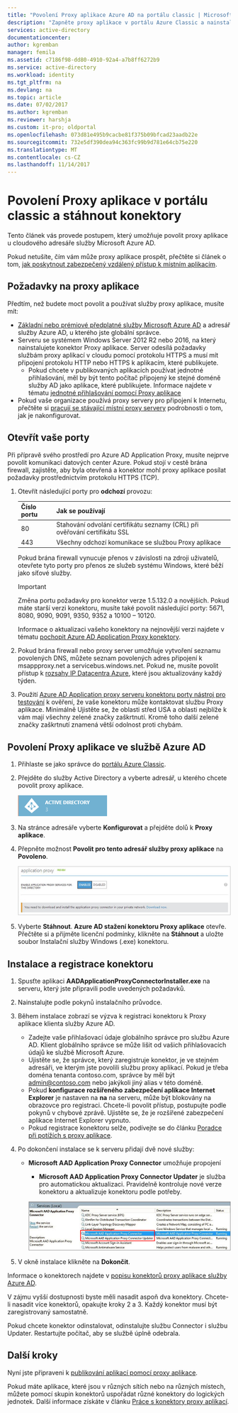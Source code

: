 ```yaml
---
title: "Povolení Proxy aplikace Azure AD na portálu classic | Microsoft Docs"
description: "Zapněte proxy aplikace v portálu Azure Classic a nainstalujte konektory pro reverzní proxy."
services: active-directory
documentationcenter: 
author: kgremban
manager: femila
ms.assetid: c7186f98-dd80-4910-92a4-a7b8ff6272b9
ms.service: active-directory
ms.workload: identity
ms.tgt_pltfrm: na
ms.devlang: na
ms.topic: article
ms.date: 07/02/2017
ms.author: kgremban
ms.reviewer: harshja
ms.custom: it-pro; oldportal
ms.openlocfilehash: 073d81e495b9cacbe81f375b09bfcad23aadb22e
ms.sourcegitcommit: 732e5df390dea94c363fc99b9d781e64cb75e220
ms.translationtype: MT
ms.contentlocale: cs-CZ
ms.lasthandoff: 11/14/2017
---
```

# <a name="enable-application-proxy-in-the-classic-portal-and-download-connectors"></a>Povolení Proxy aplikace v portálu classic a stáhnout konektory
Tento článek vás provede postupem, který umožňuje povolit proxy aplikace u cloudového adresáře služby Microsoft Azure AD.

Pokud netušíte, čím vám může proxy aplikace prospět, přečtěte si článek o tom, [jak poskytnout zabezpečený vzdálený přístup k místním aplikacím](active-directory-application-proxy-get-started.md).

## <a name="application-proxy-prerequisites"></a>Požadavky na proxy aplikace
Předtím, než budete moct povolit a používat služby proxy aplikace, musíte mít:

* [Základní nebo prémiové předplatné služby Microsoft Azure AD](active-directory-editions.md) a adresář služby Azure AD, u kterého jste globální správce.
* Serveru se systémem Windows Server 2012 R2 nebo 2016, na který nainstalujete konektor Proxy aplikace. Server odesílá požadavky službám proxy aplikací v cloudu pomocí protokolu HTTPS a musí mít připojení protokolu HTTP nebo HTTPS k aplikacím, které publikujete.
  * Pokud chcete v publikovaných aplikacích používat jednotné přihlašování, měl by být tento počítač připojený ke stejné doméně služby AD jako aplikace, které publikujete. Informace najdete v tématu [jednotné přihlašování pomocí Proxy aplikace](active-directory-application-proxy-sso-using-kcd.md)
* Pokud vaše organizace používá proxy servery pro připojení k Internetu, přečtěte si [pracují se stávající místní proxy servery](application-proxy-working-with-proxy-servers.md) podrobnosti o tom, jak je nakonfigurovat.

## <a name="open-your-ports"></a>Otevřít vaše porty

Při přípravě svého prostředí pro Azure AD Application Proxy, musíte nejprve povolit komunikaci datových center Azure. Pokud stojí v cestě brána firewall, zajistěte, aby byla otevřená a konektor mohl proxy aplikace posílat požadavky prostřednictvím protokolu HTTPS (TCP).

1. Otevřít následující porty pro **odchozí** provozu:

   | Číslo portu | Jak se používají |
   | --- | --- |
   | 80 | Stahování odvolání certifikátu seznamy (CRL) při ověřování certifikátu SSL |
   | 443 | Všechny odchozí komunikace se službou Proxy aplikace |

   Pokud brána firewall vynucuje přenos v závislosti na zdroji uživatelů, otevřete tyto porty pro přenos ze služeb systému Windows, které běží jako síťové služby.

   > [!IMPORTANT]
   > Změna portu požadavky pro konektor verze 1.5.132.0 a novějších. Pokud máte starší verzi konektoru, musíte také povolit následující porty: 5671, 8080, 9090, 9091, 9350, 9352 a 10100 – 10120.
   >
   >Informace o aktualizaci vašeho konektory na nejnovější verzi najdete v tématu [pochopit Azure AD Application Proxy konektory](application-proxy-understand-connectors.md#automatic-updates).

2. Pokud brána firewall nebo proxy server umožňuje vytvoření seznamu povolených DNS, můžete seznam povolených adres připojení k msappproxy.net a servicebus.windows.net. Pokud ne, musíte povolit přístup k [rozsahy IP Datacentra Azure](https://www.microsoft.com/download/details.aspx?id=41653), které jsou aktualizovány každý týden.

3. Použití [Azure AD Application proxy serveru konektoru porty nástroj pro testování](https://aadap-portcheck.connectorporttest.msappproxy.net/) k ověření, že vaše konektoru může kontaktovat službu Proxy aplikace. Minimálně Ujistěte se, že oblasti střed USA a oblasti nejblíže k vám mají všechny zelené značky zaškrtnutí. Kromě toho další zelené značky zaškrtnutí znamená větší odolnost proti chybám.

## <a name="enable-application-proxy-in-azure-ad"></a>Povolení Proxy aplikace ve službě Azure AD
1. Přihlaste se jako správce do [portálu Azure Classic](https://manage.windowsazure.com/).
2. Přejděte do služby Active Directory a vyberte adresář, u kterého chcete povolit proxy aplikace.

    ![Active Directory – ikona](./media/active-directory-application-proxy-enable/ad_icon.png)
3. Na stránce adresáře vyberte **Konfigurovat** a přejděte dolů k **Proxy aplikace**.
4. Přepněte možnost **Povolit pro tento adresář služby proxy aplikace** na **Povoleno**.

    ![Povolení proxy aplikace](./media/active-directory-application-proxy-enable/app_proxy_enable.png)
5. Vyberte **Stáhnout**. **Azure AD stažení konektoru Proxy aplikace** otevře. Přečtěte si a přijměte licenční podmínky, klikněte na **Stáhnout** a uložte soubor Instalační služby Windows (.exe) konektoru.

## <a name="install-and-register-the-connector"></a>Instalace a registrace konektoru
1. Spusťte aplikaci **AADApplicationProxyConnectorInstaller.exe** na serveru, který jste připravili podle uvedených požadavků.
2. Nainstalujte podle pokynů instalačního průvodce.
3. Během instalace zobrazí se výzva k registraci konektoru k Proxy aplikace klienta služby Azure AD.

   * Zadejte vaše přihlašovací údaje globálního správce pro službu Azure AD. Klient globálního správce se může lišit od vašich přihlašovacích údajů ke službě Microsoft Azure.
   * Ujistěte se, že správce, který zaregistruje konektor, je ve stejném adresáři, ve kterým jste povolili službu proxy aplikací. Pokud je třeba doména tenanta contoso.com, správce by měl být admin@contoso.com nebo jakýkoli jiný alias v této doméně.
   * Pokud **konfigurace rozšířeného zabezpečení aplikace Internet Explorer** je nastaven na **na** na serveru, může být blokovány na obrazovce pro registraci. Chcete-li povolit přístup, postupujte podle pokynů v chybové zprávě. Ujistěte se, že je rozšířené zabezpečení aplikace Internet Explorer vypnuto.
   * Pokud registrace konektoru selže, podívejte se do článku [Poradce při potížích s proxy aplikace](active-directory-application-proxy-troubleshoot.md).  
4. Po dokončení instalace se k serveru přidají dvě nové služby:

   * **Microsoft AAD Application Proxy Connector** umožňuje propojení

     * **Microsoft AAD Application Proxy Connector Updater** je služba pro automatickou aktualizaci. Pravidelně kontroluje nové verze konektoru a aktualizuje konektoru podle potřeby.

     ![Služby konektoru proxy aplikace – snímek obrazovky](./media/active-directory-application-proxy-enable/app_proxy_services.png)
5. V okně instalace klikněte na **Dokončit**.

Informace o konektorech najdete v [popisu konektorů proxy aplikace služby Azure AD](application-proxy-understand-connectors.md).

V zájmu vyšší dostupnosti byste měli nasadit aspoň dva konektory. Chcete-li nasadit více konektorů, opakujte kroky 2 a 3. Každý konektor musí být zaregistrovaný samostatně.

Pokud chcete konektor odinstalovat, odinstalujte službu Connector i službu Updater. Restartujte počítač, aby se službě úplně odebrala.

## <a name="next-steps"></a>Další kroky
Nyní jste připraveni k [publikování aplikací pomocí proxy aplikace](active-directory-application-proxy-publish.md).

Pokud máte aplikace, které jsou v různých sítích nebo na různých místech, můžete pomocí skupin konektorů uspořádat různé konektory do logických jednotek. Další informace získáte v článku [Práce s konektory proxy aplikací](active-directory-application-proxy-connectors-azure-portal.md).
